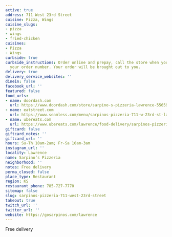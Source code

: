 ```yaml
---
active: true
address: 711 West 23rd Street
cuisine: Pizza, Wings
cuisine_slugs:
- pizza
- wings
- fried-chicken
cuisines:
- Pizza
- Wings
curbside: true
curbside_instructions: Order online and prepay, call the store when you arrive with
  your order number. Your order will be brought out to you.
delivery: true
delivery_service_websites: ''
dinein: false
facebook_url: ''
featured: false
food_urls:
- name: doordash.com
  url: https://www.doordash.com/store/sarpino-s-pizzeria-lawrence-556594/en-US
- name: eatstreet.com
  url: https://www.seamless.com/menu/sarpinos-pizzeria-711-w-23rd-st-lawrence/414249
- name: ubereats.com
  url: https://www.ubereats.com/lawrence/food-delivery/sarpinos-pizzeria-711-w-23rd-st/klsK8vOhSS2wJC97GzohLw
giftcard: false
giftcard_notes: ''
giftcard_url: ''
hours: Su-Th 10am-2am; Fr-Sa 10am-3am
instagram_url: ''
locality: Lawrence
name: Sarpino’s Pizzeria
neighborhood: ''
notes: Free delivery
perma_closed: false
place_type: Restaurant
region: KS
restaurant_phone: 785-727-7770
sitemap: false
slug: sarpinos-pizzeria-711-west-23rd-street
takeout: true
twitch_url: ''
twitter_url: ''
website: https://gosarpinos.com/lawrence
---
```


Free delivery